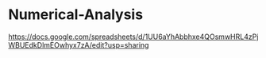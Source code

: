 # Numerical-Analysis

https://docs.google.com/spreadsheets/d/1UU6aYhAbbhxe4QOsmwHRL4zPjWBUEdkDlmEOwhyx7zA/edit?usp=sharing
